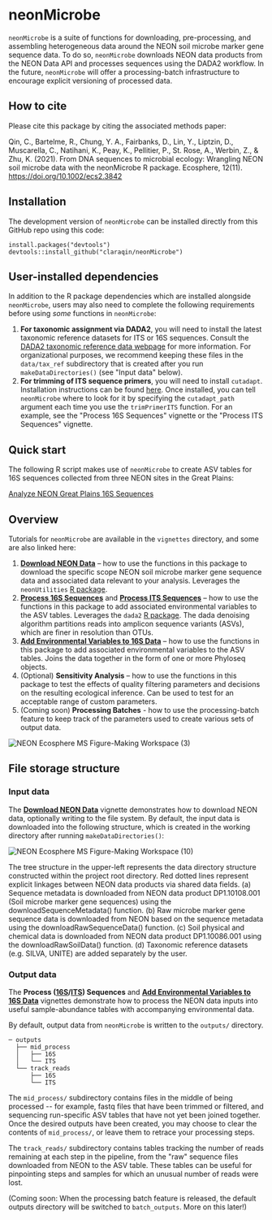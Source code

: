 # neonMicrobe

`neonMicrobe` is a suite of functions for downloading, pre-processing, and assembling heterogeneous data around the NEON soil microbe marker gene sequence data. To do so, `neonMicrobe` downloads NEON data products from the NEON Data API and processes sequences using the DADA2 workflow. In the future, `neonMicrobe` will offer a processing-batch infrastructure to encourage explicit versioning of processed data.

## How to cite

Please cite this package by citing the associated methods paper:

Qin, C., Bartelme, R., Chung, Y. A., Fairbanks, D., Lin, Y., Liptzin, D., Muscarella, C., Natihani, K., Peay, K., Pellitier, P., St. Rose, A., Werbin, Z., & Zhu, K. (2021). From DNA sequences to microbial ecology: Wrangling NEON soil microbe data with the neonMicrobe R package. Ecosphere, 12(11). https://doi.org/10.1002/ecs2.3842

## Installation

The development version of `neonMicrobe` can be installed directly from this GitHub repo using this code:

```
install.packages("devtools")
devtools::install_github("claraqin/neonMicrobe")
```

## User-installed dependencies

In addition to the R package dependencies which are installed alongside `neonMicrobe`, users may also need to complete the following requirements before using _some_ functions in `neonMicrobe`:

1. **For taxonomic assignment via DADA2**, you will need to install the latest taxonomic reference datasets for ITS or 16S sequences. Consult the [DADA2 taxonomic reference data webpage](https://benjjneb.github.io/dada2/training.html) for more information. For organizational purposes, we recommend keeping these files in the `data/tax_ref` subdirectory that is created after you run `makeDataDirectories()` (see "Input data" below).
2. **For trimming of ITS sequence primers**, you will need to install `cutadapt`. Installation instructions can be found [here](https://cutadapt.readthedocs.io/en/stable/installation.html). Once installed, you can tell `neonMicrobe` where to look for it by specifying the `cutadapt_path` argument each time you use the `trimPrimerITS` function. For an example, see the "Process 16S Sequences" vignette or the "Process ITS Sequences" vignette.

## Quick start

The following R script makes use of `neonMicrobe` to create ASV tables for 16S sequences collected from three NEON sites in the Great Plains:

[Analyze NEON Great Plains 16S Sequences](https://people.ucsc.edu/~claraqin/analyze-neon-greatplains-16s.R)

## Overview

Tutorials for `neonMicrobe` are available in the `vignettes` directory, and some are also linked here:

1. **[Download NEON Data](https://people.ucsc.edu/~claraqin/download-neon-data.html)** – how to use the functions in this package to download the specific scope NEON soil microbe marker gene sequence data and associated data relevant to your analysis. Leverages the `neonUtilities` [R package](https://github.com/NEONScience/NEON-utilities).
2. **[Process 16S Sequences](https://people.ucsc.edu/~claraqin/process-16s-sequences.html)** and **[Process ITS Sequences](https://people.ucsc.edu/~claraqin/process-its-sequences.html)** – how to use the functions in this package to add associated environmental variables to the ASV tables. Leverages the `dada2` [R package](https://github.com/benjjneb/dada2). The dada denoising algorithm partitions reads into amplicon sequence variants (ASVs), which are finer in resolution than OTUs.
3. **[Add Environmental Variables to 16S Data](https://people.ucsc.edu/~claraqin/add-environmental-variables-16s.html)** – how to use the functions in this package to add associated environmental variables to the ASV tables. Joins the data together in the form of one or more Phyloseq objects.
4. (Optional) **Sensitivity Analysis** – how to use the functions in this package to test the effects of quality filtering parameters and decisions on the resulting ecological inference. Can be used to test for an acceptable range of custom parameters.
5. (Coming soon) **Processing Batches** - how to use the processing-batch feature to keep track of the parameters used to create various sets of output data.

![NEON Ecosphere MS Figure-Making Workspace (3)](https://user-images.githubusercontent.com/12421420/111393342-ce937d00-8675-11eb-8b63-530aced18352.png)

## File storage structure

### Input data

The **[Download NEON Data](https://people.ucsc.edu/~claraqin/download-neon-data.html)** vignette demonstrates how to download NEON data, optionally writing to the file system. By default, the input data is downloaded into the following structure, which is created in the working directory after running `makeDataDirectories()`:

![NEON Ecosphere MS Figure-Making Workspace (10)](https://user-images.githubusercontent.com/12421420/113089173-f3badc00-919b-11eb-84e6-b7f9a2abbb72.png)

The tree structure in the upper-left represents the data directory structure constructed within the project root directory. Red dotted lines represent explicit linkages between NEON data products via shared data fields. (a) Sequence metadata is downloaded from NEON data product DP1.10108.001 (Soil microbe marker gene sequences) using the downloadSequenceMetadata() function. (b) Raw microbe marker gene sequence data is downloaded from NEON based on the sequence metadata using the downloadRawSequenceData() function. (c) Soil physical and chemical data is downloaded from NEON data product DP1.10086.001 using the downloadRawSoilData() function. (d) Taxonomic reference datasets (e.g. SILVA, UNITE) are added separately by the user.

### Output data

The **Process ([16S](https://people.ucsc.edu/~claraqin/process-16s-sequences.html)/[ITS](https://people.ucsc.edu/~claraqin/process-its-sequences.html)) Sequences** and **[Add Environmental Variables to 16S Data](https://people.ucsc.edu/~claraqin/add-environmental-variables-16s.html)** vignettes demonstrate how to process the NEON data inputs into useful sample-abundance tables with accompanying environmental data.

By default, output data from `neonMicrobe` is written to the `outputs/` directory.

```
─ outputs
  ├── mid_process
  │   ├── 16S
  │   └── ITS
  └── track_reads
      ├── 16S
      └── ITS
```

The `mid_process/` subdirectory contains files in the middle of being processed -- for example, fastq files that have been trimmed or filtered, and sequencing run-specific ASV tables that have not yet been joined together. Once the desired outputs have been created, you may choose to clear the contents of `mid_process/`, or leave them to retrace your processing steps. 

The `track_reads/` subdirectory contains tables tracking the number of reads remaining at each step in the pipeline, from the "raw" sequence files downloaded from NEON to the ASV table. These tables can be useful for pinpointing steps and samples for which an unusual number of reads were lost.

(Coming soon: When the processing batch feature is released, the default outputs directory will be switched to `batch_outputs`. More on this later!)

